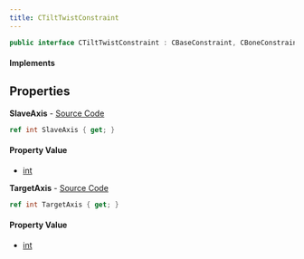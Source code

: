 ```yaml
---
title: CTiltTwistConstraint
---
```


```csharp
public interface CTiltTwistConstraint : CBaseConstraint, CBoneConstraintBase, ISchemaClass<CBoneConstraintBase>, ISchemaClass<CBaseConstraint>, ISchemaClass<CTiltTwistConstraint>, ISchemaField, ISchemaClass, INativeHandle
```

#### Implements

## Properties

**SlaveAxis** - [Source Code](https://github.com/swiftly-solution/swiftlys2/blob/main/managed/src/SwiftlyS2.Generated/Schemas/Interfaces/CTiltTwistConstraint.cs#L18)

```csharp
ref int SlaveAxis { get; }
```

#### Property Value

- [int](https://learn.microsoft.com/dotnet/api/system.int32)

**TargetAxis** - [Source Code](https://github.com/swiftly-solution/swiftlys2/blob/main/managed/src/SwiftlyS2.Generated/Schemas/Interfaces/CTiltTwistConstraint.cs#L16)

```csharp
ref int TargetAxis { get; }
```

#### Property Value

- [int](https://learn.microsoft.com/dotnet/api/system.int32)

